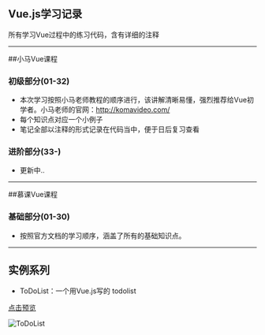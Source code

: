 
## Vue.js学习记录
所有学习Vue过程中的练习代码，含有详细的注释

---

##小马Vue课程

### 初级部分(01-32)
- 本次学习按照小马老师教程的顺序进行，该讲解清晰易懂，强烈推荐给Vue初学者。小马老师的官网：http://komavideo.com/
- 每个知识点对应一个小例子
- 笔记全部以注释的形式记录在代码当中，便于日后复习查看  

  
### 进阶部分(33-)
- 更新中..

---

##慕课Vue课程

### 基础部分(01-30)
- 按照官方文档的学习顺序，涵盖了所有的基础知识点。


---

## 实例系列
- ToDoList：一个用Vue.js写的 todolist
  
[点击预览](https://anqwjoe.github.io/learning-vue/案例-todolist.html)

![ToDoList](https://anqwjoe.github.io/learning-vue/others/todolist.jpg)
